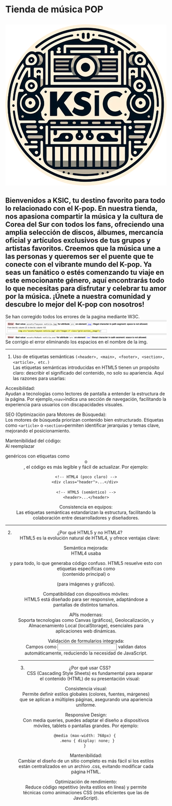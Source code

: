 # Tienda de música POP
![Logo](https://raw.githubusercontent.com/acasmor0802/Tienda-de-m-sica/refs/heads/main/principal/assets/logo-modified.png)
---
Bienvenidos a KSIC, tu destino favorito para todo lo relacionado con el K-pop. En nuestra tienda, nos apasiona compartir la música y la cultura de Corea del Sur con todos los fans, ofreciendo una amplia selección de discos, álbumes, mercancía oficial y artículos exclusivos de tus grupos y artistas favoritos. Creemos que la música une a las personas y queremos ser el puente que te conecte con el vibrante mundo del K-pop. Ya seas un fanático o estés comenzando tu viaje en este emocionante género, aquí encontrarás todo lo que necesitas para disfrutar y celebrar tu amor por la música. ¡Únete a nuestra comunidad y descubre lo mejor del K-pop con nosotros!
---
Se han corregido todos los errores de la pagina mediante W3C.
![error](https://raw.githubusercontent.com/acasmor0802/Tienda-de-m-sica/refs/heads/main/principal/assets/error.png)
Se corrigio el error eliminando los espacios en el nombre de la img.

---
1. Uso de etiquetas semánticas ```(<header>, <main>, <footer>, <section>, <article>, etc.)``` <br>
Las etiquetas semánticas introducidas en HTML5 tienen un propósito claro: describir el significado del contenido, no solo su apariencia. Aquí las razones para usarlas: <br>

Accesibilidad: <br>
Ayudan a tecnologías como lectores de pantalla a entender la estructura de la página. Por ejemplo,``` <nav> ```indica una sección de navegación, facilitando la experiencia para usuarios con discapacidades visuales. <br>

SEO (Optimización para Motores de Búsqueda): <br>
Los motores de búsqueda priorizan contenido bien estructurado. Etiquetas como ```<article>``` o ```<section>```permiten identificar jerarquías y temas clave, mejorando el posicionamiento. <br>

Mantenibilidad del código: <br>
Al reemplazar <div> genéricos con etiquetas como <header> o <footer>, el código es más legible y fácil de actualizar. Por ejemplo: <br>
```
<!-- HTML4 (poco claro) -->
<div class="header">...</div> 

<!-- HTML5 (semántico) -->
<header>...</header>
```
Consistencia en equipos: <br>
Las etiquetas semánticas estandarizan la estructura, facilitando la colaboración entre desarrolladores y diseñadores.

---
2. ¿Por qué HTML5 y no HTML4? <br>
HTML5 es la evolución natural de HTML4, y ofrece ventajas clave: <br>

Semántica mejorada: <br>
HTML4 usaba <div> y <span> para todo, lo que generaba código confuso. HTML5 resuelve esto con etiquetas específicas como <main> (contenido principal) o <figure> (para imágenes y gráficos). <br>

Compatibilidad con dispositivos móviles: <br>
HTML5 está diseñado para ser responsive, adaptándose a pantallas de distintos tamaños. <br>

APIs modernas: <br>
Soporta tecnologías como Canvas (gráficos), Geolocalización, y Almacenamiento Local (localStorage), esenciales para aplicaciones web dinámicas. <br>

Validación de formularios integrada: <br>
Campos como <input type="email"> validan datos automáticamente, reduciendo la necesidad de JavaScript. 

---
3. ¿Por qué usar CSS? <br>
CSS (Cascading Style Sheets) es fundamental para separar el contenido (HTML) de su presentación visual: <br>

Consistencia visual: <br>
Permite definir estilos globales (colores, fuentes, márgenes) que se aplican a múltiples páginas, asegurando una apariencia uniforme. <br>

Responsive Design: <br>
Con media queries, puedes adaptar el diseño a dispositivos móviles, tablets o pantallas grandes. Por ejemplo: <br>
```
@media (max-width: 768px) { 
  .menu { display: none; } 
} 
```
Mantenibilidad: <br> 
Cambiar el diseño de un sitio completo es más fácil si los estilos están centralizados en un archivo .css, evitando modificar cada página HTML. <br>

Optimización de rendimiento: <br>
Reduce código repetitivo (evita estilos en línea) y permite técnicas como animaciones CSS (más eficientes que las de JavaScript). 
